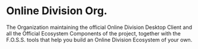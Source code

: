 # Online Division Org.

The Organization maintaining the official Online Division Desktop Client and all the Official Ecosystem Components of the project, together with the F.O.S.S. tools that help you build an Online Division Ecosystem of your own.



